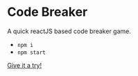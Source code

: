 # Code Breaker

A quick reactJS based code breaker game.

- `npm i`
- `npm start`

[Give it a try!](https://otaiga.github.io/codeBreaker/)
